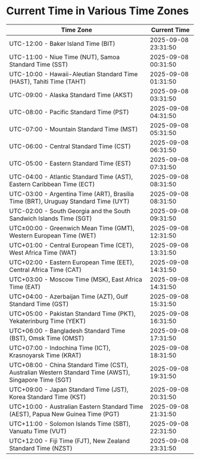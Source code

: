 # Current Time in Various Time Zones

| Time Zone | Current Time |
|-----------|--------------|
| UTC-12:00 - Baker Island Time (BIT) | 2025-09-08 23:31:50 |
| UTC-11:00 - Niue Time (NUT), Samoa Standard Time (SST) | 2025-09-08 00:31:50 |
| UTC-10:00 - Hawaii-Aleutian Standard Time (HAST), Tahiti Time (TAHT) | 2025-09-08 01:31:50 |
| UTC-09:00 - Alaska Standard Time (AKST) | 2025-09-08 03:31:50 |
| UTC-08:00 - Pacific Standard Time (PST) | 2025-09-08 04:31:50 |
| UTC-07:00 - Mountain Standard Time (MST) | 2025-09-08 05:31:50 |
| UTC-06:00 - Central Standard Time (CST) | 2025-09-08 06:31:50 |
| UTC-05:00 - Eastern Standard Time (EST) | 2025-09-08 07:31:50 |
| UTC-04:00 - Atlantic Standard Time (AST), Eastern Caribbean Time (ECT) | 2025-09-08 08:31:50 |
| UTC-03:00 - Argentina Time (ART), Brasília Time (BRT), Uruguay Standard Time (UYT) | 2025-09-08 08:31:50 |
| UTC-02:00 - South Georgia and the South Sandwich Islands Time (SGT) | 2025-09-08 09:31:50 |
| UTC±00:00 - Greenwich Mean Time (GMT), Western European Time (WET) | 2025-09-08 12:31:50 |
| UTC+01:00 - Central European Time (CET), West Africa Time (WAT) | 2025-09-08 13:31:50 |
| UTC+02:00 - Eastern European Time (EET), Central Africa Time (CAT) | 2025-09-08 14:31:50 |
| UTC+03:00 - Moscow Time (MSK), East Africa Time (EAT) | 2025-09-08 14:31:50 |
| UTC+04:00 - Azerbaijan Time (AZT), Gulf Standard Time (GST) | 2025-09-08 15:31:50 |
| UTC+05:00 - Pakistan Standard Time (PKT), Yekaterinburg Time (YEKT) | 2025-09-08 16:31:50 |
| UTC+06:00 - Bangladesh Standard Time (BST), Omsk Time (OMST) | 2025-09-08 17:31:50 |
| UTC+07:00 - Indochina Time (ICT), Krasnoyarsk Time (KRAT) | 2025-09-08 18:31:50 |
| UTC+08:00 - China Standard Time (CST), Australian Western Standard Time (AWST), Singapore Time (SGT) | 2025-09-08 19:31:50 |
| UTC+09:00 - Japan Standard Time (JST), Korea Standard Time (KST) | 2025-09-08 20:31:50 |
| UTC+10:00 - Australian Eastern Standard Time (AEST), Papua New Guinea Time (PGT) | 2025-09-08 21:31:50 |
| UTC+11:00 - Solomon Islands Time (SBT), Vanuatu Time (VUT) | 2025-09-08 22:31:50 |
| UTC+12:00 - Fiji Time (FJT), New Zealand Standard Time (NZST) | 2025-09-08 23:31:50 |
